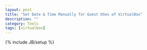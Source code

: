 ```yaml
---
layout: post
title: "Set Date & Time Manually for Guest OSes of VirtualBox"
description: ""
category: Tools
tags: [virtualbox]
---
```

{% include JB/setup %}
